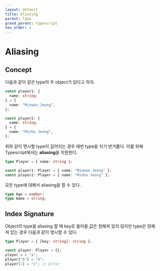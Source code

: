 ```yaml
---
layout: default
title: Aliasing
parent: Type
grand_parent: Typescript
nav_order: 2
---
```


# Aliasing

## Concept

다음과 같이 같은 type의 두 object가 있다고 하자.

```typescript
const player1: {
  name: string;
} = {
  name: "Minwoo Jeong",
};

const player2: {
  name: string;
} = {
  name: "Minho Jeong",
};
```

위와 같이 명시할 type이 길어지는 경우 매번 type을 치기 번거롭다. 이를 위해 Typescript에서는 **aliasing**을 지원한다.

```typescript
type Player = { name: string };

const player1: Player = { name: "Minwoo Jeong" };
const player2: Player = { name: "Minho Jeong" };
```

모든 type에 대해서 aliasing을 할 수 있다.

```typescript
type Age = number;
type Name = string;
```

## Index Signature

Object의 type을 aliasing 할 때 key로 들어올 값은 정해져 있지 않지만 type은 정해져 있는 경우 다음과 같이 명시할 수 있다.

```typescript
type Player = { [key: string]: string };

const player: Player = {};
player.a = "a";
player["b"] = "b";
player[1] = "c"; // Error
```
